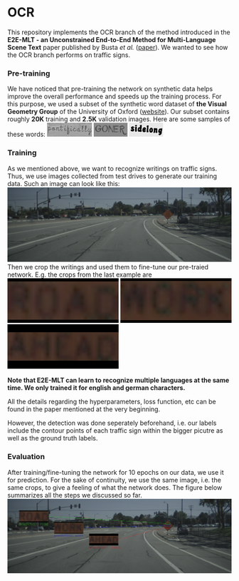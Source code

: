 # OCR
This repository implements the OCR branch of the method introduced in the **E2E-MLT - an Unconstrained End-to-End Method for Multi-Language Scene Text**
paper published by Busta *et al.* ([paper](https://arxiv.org/abs/1801.09919)). We wanted to see how the OCR branch performs on traffic signs.

### Pre-training
We have noticed that pre-training the network on synthetic data helps improve the overall performance and speeds up the training process.
For this purpose, we used a subset of the synthetic word dataset of **the Visual Geometry Group** of the University of Oxford ([website](http://www.robots.ox.ac.uk/~vgg/research/text/)).
Our subset contains roughly **20K** training and **2.5K** validation images. 
Here are some samples of these words:
![alt text](https://github.com/adnenabdessaied/OCR/blob/master/md_images/1_pontifically_58805.jpg)
![alt text](https://github.com/adnenabdessaied/OCR/blob/master/md_images/41_GONER_33090.jpg)
![alt text](https://github.com/adnenabdessaied/OCR/blob/master/md_images/88_sidelong_70759.jpg)


### Training
As we mentioned above, we want to recognize writings on traffic signs. Thus, we use images collected from test drives to generate
our training data. Such an image can look like this:
![alt text](https://github.com/adnenabdessaied/OCR/blob/master/md_images/img.png)
Then we crop the writings and used them to fine-tune our pre-traied network.
E.g. the crops from the last example are
![alt text](https://github.com/adnenabdessaied/OCR/blob/master/md_images/road.png)
![alt text](https://github.com/adnenabdessaied/OCR/blob/master/md_images/work.png)
![alt text](https://github.com/adnenabdessaied/OCR/blob/master/md_images/ahead.png)

**Note that E2E-MLT can learn to recognize multiple languages at the same time. We only trained it for english and german 
characters.**

All the details regarding the hyperparameters, loss function, etc can be found in the paper mentioned at the very beginning.

However, the detection was done seperately beforehand, i.e. our labels include the contour points of each traffic sign within the bigger picutre as well as the ground truth labels. 

### Evaluation
After training/fine-tuning the network for 10 epochs on our data, we use it for prediction. For the sake of continuity, we use
the same image, i.e. the same crops, to give a feeling of what the network does. 
The figure below summarizes all the steps we discussed so far.
![alt text](https://github.com/adnenabdessaied/OCR/blob/master/md_images/img_.png)

